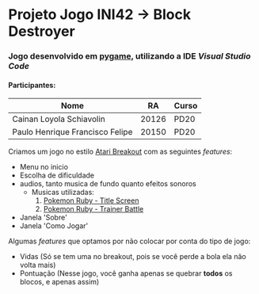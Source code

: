 # Projeto Jogo INI42 -> Block Destroyer
### Jogo desenvolvido em [pygame](https://www.pygame.org/), utilizando a IDE *Visual Studio Code*

#### **Participantes**:

| Nome | RA | Curso |
| --- | --- | --- |
| Cainan Loyola Schiavolin | 20126 | PD20 |
| Paulo Henrique Francisco Felipe | 20150 | PD20 |


Criamos um jogo no estilo [Atari Breakout](https://pt.wikipedia.org/wiki/Breakout_(jogo_eletr%C3%B4nico))
com as seguintes *features*:
- Menu no inicio
- Escolha de dificuldade
- audios, tanto musica de fundo quanto efeitos sonoros
  - Musicas utilizadas:
    1. [Pokemon Ruby - Title Screen](https://youtu.be/2s6Ei1LfBAY?list=PL46A49E65817F8577)
    2. [Pokemon Ruby - Trainer Battle](https://youtu.be/-cQKhYFFxLc?list=PL46A49E65817F8577)
- Janela 'Sobre'
- Janela 'Como Jogar'

Algumas *features* que optamos por não colocar por conta do tipo de jogo:
- Vidas (Só se tem uma no breakout, pois se você perde a bola ela não volta mais)
- Pontuação (Nesse jogo, você ganha apenas se quebrar **todos** os blocos, e apenas assim)
